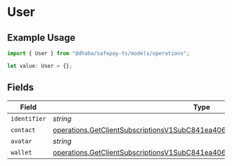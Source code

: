 # User

## Example Usage

```typescript
import { User } from "@dhaba/safepay-ts/models/operations";

let value: User = {};
```

## Fields

| Field                                                                                                                                                                          | Type                                                                                                                                                                           | Required                                                                                                                                                                       | Description                                                                                                                                                                    |
| ------------------------------------------------------------------------------------------------------------------------------------------------------------------------------ | ------------------------------------------------------------------------------------------------------------------------------------------------------------------------------ | ------------------------------------------------------------------------------------------------------------------------------------------------------------------------------ | ------------------------------------------------------------------------------------------------------------------------------------------------------------------------------ |
| `identifier`                                                                                                                                                                   | *string*                                                                                                                                                                       | :heavy_minus_sign:                                                                                                                                                             | N/A                                                                                                                                                                            |
| `contact`                                                                                                                                                                      | [operations.GetClientSubscriptionsV1SubC841ea40613c41a389847cb11f66d541Contact](../../models/operations/getclientsubscriptionsv1subc841ea40613c41a389847cb11f66d541contact.md) | :heavy_minus_sign:                                                                                                                                                             | N/A                                                                                                                                                                            |
| `avatar`                                                                                                                                                                       | *string*                                                                                                                                                                       | :heavy_minus_sign:                                                                                                                                                             | N/A                                                                                                                                                                            |
| `wallet`                                                                                                                                                                       | [operations.GetClientSubscriptionsV1SubC841ea40613c41a389847cb11f66d541Wallet](../../models/operations/getclientsubscriptionsv1subc841ea40613c41a389847cb11f66d541wallet.md)[] | :heavy_minus_sign:                                                                                                                                                             | N/A                                                                                                                                                                            |